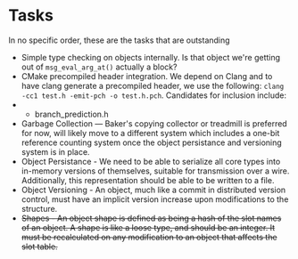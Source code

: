 # Tasks

In no specific order, these are the tasks that are outstanding

* Simple type checking on objects internally. Is that object we're getting out of `msg_eval_arg_at()` actually a block?
* CMake precompiled header integration. We depend on Clang and to have clang generate a precompiled header, we use the following: `clang -cc1 test.h -emit-pch -o test.h.pch`. Candidates for inclusion include:
* * branch_prediction.h
* Garbage Collection — Baker's copying collector or treadmill is preferred for now, will likely move to a different system which includes a one-bit reference counting system once the object persistance and versioning system is in place.
* Object Persistance - We need to be able to serialize all core types into in-memory versions of themselves, suitable for transmission over a wire. Additionally, this representation should be able to be written to a file.
* Object Versioning - An object, much like a commit in distributed version control, must have an implicit version increase upon modifications to the structure.
* ~~Shapes - An object shape is defined as being a hash of the slot names of an object. A shape is like a loose type, and should be an integer. It must be recalculated on any modification to an object that affects the slot table.~~